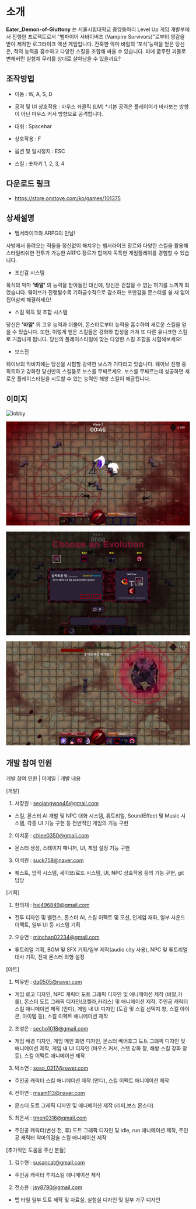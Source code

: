 # 소개

**Eater_Demon-of-Gluttony** 는 서울시립대학교 중앙동아리 Level Up 게임 개발부에서 진행한 프로젝트로서 "뱀파이어 서바이버즈 (Vampire Survivors)"로부터 영감을 받아 제작한 로그라이크 액션 게임입니다. 잔혹한 악마 바알의 '포식'능력을 얻은 당신은, 적의 능력을 흡수하고 다양한 스킬을 조합해 싸울 수 있습니다. 피에 굶주린 괴물로 변해버린 실험체 무리를 상대로 살아남을 수 있을까요?

## 조작방법

- 이동 : W, A, S, D

- 공격 및 UI 상호작용 : 마우스 좌클릭 (LM)
*기본 공격은 플레이어가 바라보는 방향이 아닌 마우스 커서 방향으로 공격합니다.

- 대쉬 : Spacebar

- 상호작용 : F

- 옵션 및 일시정지 : ESC

- 스킬 : 숫자키 1, 2, 3, 4

## 다운로드 링크
- https://store.onstove.com/ko/games/101375

## 상세설명

- 뱀서라이크와 ARPG의 만남!

사방에서 몰려오는 적들을 정신없이 해치우는 뱀서라이크 장르와 다양한 스킬을 활용해 스타일리쉬한 전투가 가능한 ARPG 장르가 합쳐져 독특한 게임플레이를 경험할 수 있습니다.

- 포만감 시스템

폭식의 악마 **'바알'** 의 능력을 받아들인 대신에, 당신은 걷잡을 수 없는 허기를 느끼게 되었습니다. 웨이브가 진행될수록 기하급수적으로 감소하는 포만감을 몬스터를 쉴 새 없이 집어삼켜 해결하세요!

- 스킬 획득 및 조합 시스템

당신은 **'바알'** 의 고유 능력과 더불어, 몬스터로부터 능력을 흡수하여 새로운 스킬을 얻을 수 있습니다. 또한, 이렇게 얻은 스킬들은 강화와 합성을 거쳐 또 다른 유니크한 스킬로 거듭나게 됩니다. 당신의 플레이스타일에 맞는 다양한 스킬 조합을 시험해보세요!

- 보스전

웨이브의 막바지에는 당신을 시험할 강력한 보스가 기다리고 있습니다. 웨이브 진행 중 획득하고 강화한 당신만의 스킬들로 보스를 무찌르세요. 보스를 무찌르는데 성공하면 새로운 플레이스타일을 시도할 수 있는 능력인 해방 스킬이 해금됩니다.

## 이미지

![lobby](EaterGitImage/KakaoTalk_20250629_210301960_07.png)

![attack](EaterGitImage/KakaoTalk_20250629_210301960_06.png)

![combination](EaterGitImage/KakaoTalk_20250629_210301960_05.png)

![boss](EaterGitImage/KakaoTalk_20250629_210301960_03.png)

## 개발 참여 인원

개발 참여 인원 | 이메일 | 개발 내용   

[개발]

1. 서장원 : seojangwon46@gmail.com
- 스킬, 몬스터 AI 개발 및 NPC 대화 시스템, 튜토리얼, SoundEffect 및 Music 시스템, 각종 UI 기능 구현 등 전반적인 게임의 기능 구현
2. 이치훈 : chlee0350@gmail.com
- 몬스터 생성, 스테이지 매니저, UI, 게임 설정 기능 구현
3. 이석원 : suck758@naver.com
- 퀘스트, 업적 시스템, 세이브/로드 시스템, UI, NPC 상호작용 등의 기능 구현, git 담당
  
[기획]

1. 한의재 : hej496849@gmail.com
- 전투 디자인 및 밸런스, 몬스터 AI, 스킬 이펙트 및 모션, 인게임 재화, 일부 사운드 이펙트, 일부 UI 등 시스템 기획
2. 오승연 : minchan02234@gmail.com
- 튜토리얼 기획, BGM 및 SFX 기획/일부 제작(audio city 사용), NPC 및 튜토리얼 대사 기획, 전체 몬스터 외형 설정

[아트]

1. 박유빈 : dq0505@naver.com
- 게임 로고 디자인, NPC 캐릭터 도트 그래픽 디자인 및 애니메이션 제작 (바알,카를), 몬스터 도트 그래픽 디자인(코첼라,카리스) 및 애니메이션 제작, 주인공 캐릭터 스킬 애니메이션 제작 (안디), 게임 내 UI 디자인 (도감 및 스킬 선택지 창, 스킬 아이콘, 아이템 등), 스킬 이펙트 애니메이션 제작
2. 조성은 : secho1018@gmail.com
- 게임 배경 디자인, 게임 메인 화면 디자인, 몬스터 베어호그 도트 그래픽 디자인 및 애니메이션 제작, 게임 내 Ul 디자인 (마우스 커서, 스텟 강화 창, 해방 스킬 강화 창 등), 스킬 이펙트 애니메이션 제작
3. 박소연 : soso_0317@naver.com
- 주인공 캐릭터 스킬 애니메이션 제작 (안디), 스킬 이펙트 애니메이션 제작 
4. 전하연 : msam113@naver.com
- 몬스터 도트 그래픽 디자인 및 애니메이션 제작 (리퍼,보스 몬스터)
5. 최은서 : tmen0316@gmail.com
- 주인공 캐릭터(변신 전, 후) 도트 그래픽 디자인 및 idle, run 애니메이션 제작, 주인공 캐릭터 악마의검술 스킬 애니메이션 제작

[추가적인 도움을 주신 분들]
1. 김수현 : susancat@gmail.com
- 주인공 캐릭터 투지스킬 애니메이션 제작
2. 전소윤 : jsy8790@gmail.com
- 맵 타일 일부 도트 제작 및 자료실, 실험실 디자인 및 일부 가구 디자인
